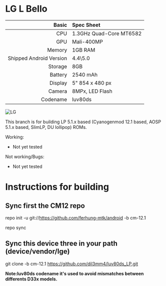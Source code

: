 LG L Bello
==============
Basic   | Spec Sheet
-------:|:-------------------------
CPU     | 1.3GHz Quad-Core MT6582
GPU     | Mali-400MP
Memory  | 1GB RAM
Shipped Android Version | 4.4\5.0
Storage | 8GB
Battery | 2540 mAh
Display | 5" 854 x 480 px
Camera  | 8MPx, LED Flash
Codename| luv80ds 

![LG](http://s.4pda.to/YstumuWz2l7cOz2Hj2nHrMDeIBOjPDVyPwYikKz2Npqi0vkKuFpcR.jpg?_=0 "LG L Bello")

This branch is for building LP 5.1.x based (Cyanogenmod 12.1 based, AOSP 5.1.x based, SlimLP, DU lollipop) ROMs.

Working:
- Not yet tested

Not working/Bugs:
- Not yet tested

Instructions for building
==========================
Sync first the CM12 repo
--------------------------
repo init -u git://https://github.com/ferhung-mtk/android -b cm-12.1

repo sync

Sync this device three in your path (device/vendor/lge)
--------------------------
git clone -b cm-12.1 https://github.com/dil3mm4/luv80ds_LP.git



**Note:luv80ds codename it's used to avoid mismatches between differents D33x models.** 



